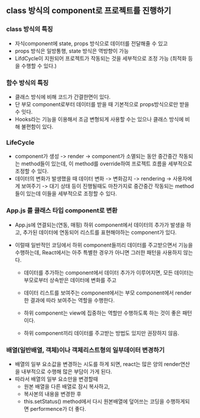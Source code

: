 ## class 방식의 component로 프로젝트를 진행하기

### class 방식의 특징

- 자식component에 state, props 방식으로 데이터를 전달해줄 수 있고
- props 방식은 일방통행, state 방식은 역방향이 가능
- LifdCycle이 지원되어 프로젝트가 작동되는 것을 세부적으로 조정 가능
  (최적화 등을 수행할 수 있다.)

### 함수 방식의 특징

- 클래스 방식에 비해 코드가 간결한면이 있다.
- 단 부모 component로부터 데이터를 받을 때 기본적으로
  props방식으로만 받을 수 잇다.
- Hooks라는 기능을 이용해서 조금 변형되게 사용할 수는 있으나
  클래스 방식에 비해 불편함이 있다.

### LifeCycle

- component가 생성 -> render -> component가 소멸되는 동안 중간중간 작동되는 method들이 있는데, 이 method를 override하여 프로젝트 흐름을 세부적으로 조정할 수 있다.
- 데이터의 변화가 발생했을 때 데이터 변화 -> 변화감지 -> rendering -> 사용자에게 보여주기 -> 대기 상태 등이 진행될때도 마찬가지로 중간중간 작동되는 method들이 있는데 이들을 세부적으로 조정할 수 있다.

### App.js 를 클래스 타입 component로 변환

- App.js에 연결되는(연동, 매핑) 하위 component에서 데이터의 추가가 발생을 하고, 추가된 데이터에 연동되어 리스트를 표현해야하는 component가 있다.
- 이럴때 일반적인 코딩에서 하위 component들끼리 데이터를 주고받으면서 기능을 수행하는데,
  React에서는 아주 특별한 경우가 아니면 그러한 패턴을 사용하지 않는다.

  - 데이터를 추가하는 component에서 데이터 추가가 이루어지면, 모든 데이터는 부모로부터 상속받은 데이터에 변화를 주고
  - 데이터 리스트를 보여주는 component에서는 부모 component에서 render한 결과에 따라 보여주는 역할을 수행한다.

  - 하위 component는 view에 집중하는 역할만 수행하도록 하는 것이 좋은 패턴이다.
  - 하위 component끼리 데이터를 주고받는 방법도 있지만 권장하지 않음.

### 배열(일반배열, 객체)이나 객체리스트형의 일부데이터 변경하기

- 배열의 일부 요소값을 변경하는 시도를 하게 되면, react는 많은 양의 render연산을 내부적으로 수행해 많은 부담이 가게 된다.
- 따라서 배열의 일부 요소만을 변경할때
  - 원본 배열을 다른 배열로 잠시 복사하고,
  - 복사본의 내용을 변경한 후
  - this.setStatus() method에서 다시 원본배열에 덮어쓰는 코딩을 수행하게되면 performence가 더 좋다.
